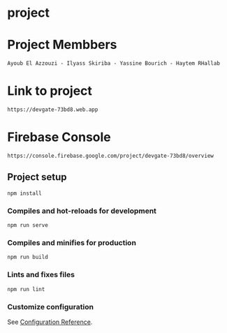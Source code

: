 # project
# Project Membbers
```
Ayoub El Azzouzi - Ilyass Skiriba - Yassine Bourich - Haytem RHallab 
```


# Link to project

```
https://devgate-73bd8.web.app
```

# Firebase Console

```
https://console.firebase.google.com/project/devgate-73bd8/overview
```




## Project setup
```
npm install
```

### Compiles and hot-reloads for development
```
npm run serve
```

### Compiles and minifies for production
```
npm run build
```

### Lints and fixes files
```
npm run lint
```

### Customize configuration
See [Configuration Reference](https://cli.vuejs.org/config/).
